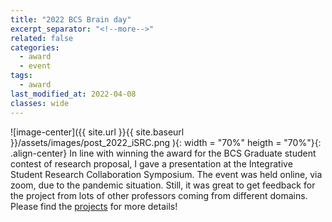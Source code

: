 ```yaml
---
title: "2022 BCS Brain day"
excerpt_separator: "<!--more-->"
related: false
categories:
  - award
  - event
tags:
  - award
last_modified_at: 2022-04-08
classes: wide
---
```

![image-center]({{ site.url }}{{ site.baseurl }}/assets/images/post_2022_iSRC.png ){: width = "70%" heigth = "70%"}{: .align-center} 
In line with winning the award for the BCS Graduate student contest of research proposal, I gave a presentation at the Integrative Student Research Collaboration Symposium. The event was held online, via zoom, due to the pandemic situation. Still, it was great to get feedback for the project from lots of other professors coming from different domains. Please find the [projects](https://jeunghyunlee.github.io/research/#contribution-of-early-life-stress-and-genetic-factors-to-the-young-brains:-a-machine-learning-approach-with-abcd-dataset) for more details! 
